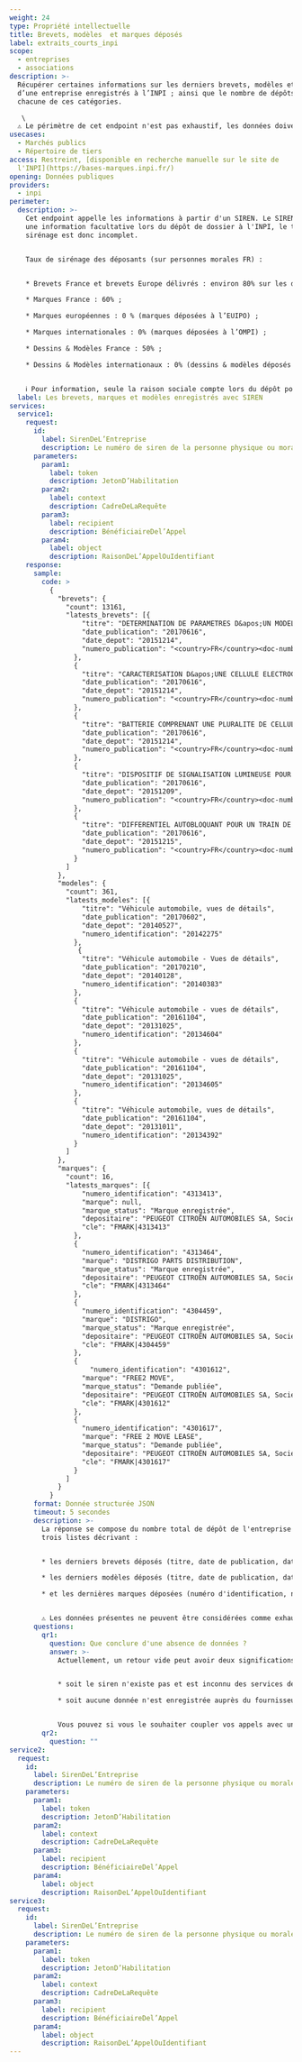 ```yaml
---
weight: 24
type: Propriété intellectuelle
title: Brevets, modèles  et marques déposés
label: extraits_courts_inpi
scope:
  - entreprises
  - associations
description: >-
  Récupérer certaines informations sur les derniers brevets, modèles et marques
  d’une entreprise enregistrés à l’INPI ; ainsi que le nombre de dépôts pour
  chacune de ces catégories.

   \
  ⚠️ Le périmètre de cet endpoint n'est pas exhaustif, les données doivent donc être utilisées de manière qualitative et indicative.
usecases:
  - Marchés publics
  - Répertoire de tiers
access: Restreint, [disponible en recherche manuelle sur le site de
  l'INPI](https://bases-marques.inpi.fr/)
opening: Données publiques
providers:
  - inpi
perimeter:
  description: >-
    Cet endpoint appelle les informations à partir d'un SIREN. Le SIREN étant
    une information facultative lors du dépôt de dossier à l'INPI, le taux de
    sirénage est donc incomplet.


    Taux de sirénage des déposants (sur personnes morales FR) : 


    * Brevets France et brevets Europe délivrés : environ 80% sur les demandes de brevets publiées ces 20 dernières années ; 

    * Marques France : 60% ; 

    * Marques européennes : 0 % (marques déposées à l’EUIPO) ; 

    * Marques internationales : 0% (marques déposées à l’OMPI) ; 

    * Dessins & Modèles France : 50% ; 

    * Dessins & Modèles internationaux : 0% (dessins & modèles déposés à l’OMPI).


    ℹ️ Pour information, seule la raison sociale compte lors du dépôt pour une personne morale.
  label: Les brevets, marques et modèles enregistrés avec SIREN
services:
  service1:
    request:
      id:
        label: SirenDeL’Entreprise
        description: Le numéro de siren de la personne physique ou morale recherchée
      parameters:
        param1:
          label: token
          description: JetonD’Habilitation
        param2:
          label: context
          description: CadreDeLaRequête
        param3:
          label: recipient
          description: BénéficiaireDel’Appel
        param4:
          label: object
          description: RaisonDeL’AppelOuIdentifiant
    response:
      sample:
        code: >
          {
            "brevets": {
              "count": 13161,
              "latests_brevets": [{
                  "titre": "DETERMINATION DE PARAMETRES D&apos;UN MODELE DYNAMIQUE POUR UNE CELLULE ELECTROCHIMIQUE DE BATTERIE",
                  "date_publication": "20170616",
                  "date_depot": "20151214",
                  "numero_publication": "<country>FR</country><doc-number>3045218</doc-number><kind>A1</kind>"
                },
                {
                  "titre": "CARACTERISATION D&apos;UNE CELLULE ELECTROCHIMIQUE DE BATTERIE EN VIEILLISSEMENT",
                  "date_publication": "20170616",
                  "date_depot": "20151214",
                  "numero_publication": "<country>FR</country><doc-number>3045217</doc-number><kind>A1</kind>"
                },
                {
                  "titre": "BATTERIE COMPRENANT UNE PLURALITE DE CELLULES EN SERIE",
                  "date_publication": "20170616",
                  "date_depot": "20151214",
                  "numero_publication": "<country>FR</country><doc-number>3045216</doc-number><kind>A1</kind>"
                },
                {
                  "titre": "DISPOSITIF DE SIGNALISATION LUMINEUSE POUR VEHICULE AUTOMOBILE",
                  "date_publication": "20170616",
                  "date_depot": "20151209",
                  "numero_publication": "<country>FR</country><doc-number>3045132</doc-number><kind>A1</kind>"
                },
                {
                  "titre": "DIFFERENTIEL AUTOBLOQUANT POUR UN TRAIN DE ROUES D’UN VEHICULE",
                  "date_publication": "20170616",
                  "date_depot": "20151215",
                  "numero_publication": "<country>FR</country><doc-number>3045123</doc-number><kind>A1</kind>"
                }
              ]
            },
            "modeles": {
              "count": 361,
              "latests_modeles": [{
                  "titre": "Véhicule automobile, vues de détails",
                  "date_publication": "20170602",
                  "date_depot": "20140527",
                  "numero_identification": "20142275"
                },
                 {
                  "titre": "Véhicule automobile - Vues de détails",
                  "date_publication": "20170210",
                  "date_depot": "20140128",
                  "numero_identification": "20140383"
                },
                {
                  "titre": "Véhicule automobile - vues de détails",
                  "date_publication": "20161104",
                  "date_depot": "20131025",
                  "numero_identification": "20134604"
                },
                {
                  "titre": "Véhicule automobile - vues de détails",
                  "date_publication": "20161104",
                  "date_depot": "20131025",
                  "numero_identification": "20134605"
                },
                {
                  "titre": "Véhicule automobile, vues de détails",
                  "date_publication": "20161104",
                  "date_depot": "20131011",
                  "numero_identification": "20134392"
                }
              ]
            },
            "marques": {
              "count": 16,
              "latests_marques": [{
                  "numero_identification": "4313413",
                  "marque": null,
                  "marque_status": "Marque enregistrée",
                  "depositaire": "PEUGEOT CITROËN AUTOMOBILES SA, Société anonyme",
                  "cle": "FMARK|4313413"
                },
                {
                  "numero_identification": "4313464",
                  "marque": "DISTRIGO PARTS DISTRIBUTION",
                  "marque_status": "Marque enregistrée",
                  "depositaire": "PEUGEOT CITROËN AUTOMOBILES SA, Société anonyme",
                  "cle": "FMARK|4313464"
                },
                {
                  "numero_identification": "4304459",
                  "marque": "DISTRIGO",
                  "marque_status": "Marque enregistrée",
                  "depositaire": "PEUGEOT CITROËN AUTOMOBILES SA, Société anonyme",
                  "cle": "FMARK|4304459"
                },
                {
                    "numero_identification": "4301612",
                  "marque": "FREE2 MOVE",
                  "marque_status": "Demande publiée",
                  "depositaire": "PEUGEOT CITROËN AUTOMOBILES SA, Société anonyme",
                  "cle": "FMARK|4301612"
                },
                {
                  "numero_identification": "4301617",
                  "marque": "FREE 2 MOVE LEASE",
                  "marque_status": "Demande publiée",
                  "depositaire": "PEUGEOT CITROËN AUTOMOBILES SA, Société anonyme",
                  "cle": "FMARK|4301617"
                }
              ]
            }
          }
      format: Donnée structurée JSON
      timeout: 5 secondes
      description: >-
        La réponse se compose du nombre total de dépôt de l'entreprise et de
        trois listes décrivant :


        * les derniers brevets déposés (titre, date de publication, date de dépôt, numéro de publication) ; 

        * les derniers modèles déposés (titre, date de publication, date de dépôt, numéro d'identification) 

        * et les dernières marques déposées (numéro d'identification, nom de la marque, statut de la marque, dépositaire, clé).


        ⚠️ Les données présentes ne peuvent être considérées comme exhaustives
      questions:
        qr1:
          question: Que conclure d'une absence de données ?
          answer: >-
            Actuellement, un retour vide peut avoir deux significations. 


            * soit le siren n'existe pas et est inconnu des services de l'INPI ; 

            * soit aucune donnée n'est enregistrée auprès du fournisseur pour cette société. 


            Vous pouvez si vous le souhaiter coupler vos appels avec une vérification de l'existence dans la base SIRENE d'un siren en particulier qui permettra de trancher entre les deux options. À noter que certaines personnes peuvent demander à être retirées de la diffusion SIRENE dans de très rares cas
        qr2:
          question: ""
service2:
  request:
    id:
      label: SirenDeL’Entreprise
      description: Le numéro de siren de la personne physique ou morale recherchée
    parameters:
      param1:
        label: token
        description: JetonD’Habilitation
      param2:
        label: context
        description: CadreDeLaRequête
      param3:
        label: recipient
        description: BénéficiaireDel’Appel
      param4:
        label: object
        description: RaisonDeL’AppelOuIdentifiant
service3:
  request:
    id:
      label: SirenDeL’Entreprise
      description: Le numéro de siren de la personne physique ou morale recherchée
    parameters:
      param1:
        label: token
        description: JetonD’Habilitation
      param2:
        label: context
        description: CadreDeLaRequête
      param3:
        label: recipient
        description: BénéficiaireDel’Appel
      param4:
        label: object
        description: RaisonDeL’AppelOuIdentifiant
---
```

